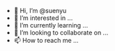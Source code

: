 - 👋 Hi, I’m @suenyu
- 👀 I’m interested in ...
- 🌱 I’m currently learning ...
- 💞️ I’m looking to collaborate on ...
- 📫 How to reach me ...

<!---
suenyu/suenyu is a ✨ special ✨ repository because its `README.md` (this file) appears on your GitHub profile.
You can click the Preview link to take a look at your changes.
--->
